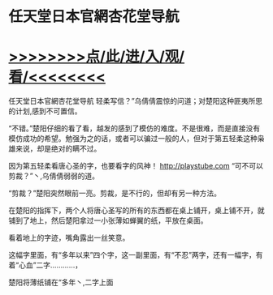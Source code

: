 # 任天堂日本官網杏花堂导航

# <a href="https://github.com/dangole/dfs/issues/1">>>>>>>>>点/此/进/入/观/看/<<<<<<<<</a>

任天堂日本官網杏花堂导航
轻柔写信？”乌倩倩震惊的问道；对楚阳这种匪夷所思的计划,感到不可置信。

“不错。”楚阳仔细的看了看，越发的感到了模仿的难度。不是很难，而是直接没有模仿成功的希望。勉强为之的话，或者可以骗过一般的人，但对于第五轻柔这种枭雄来说，却是绝对的瞒不过。

因为第五轻柔看唐心圣的字，也要看字的风神！
http://playstube.com
“可不可以剪裁？”丶,乌倩倩弱弱的道。

“剪裁？”楚阳突然眼前一亮。剪裁，是不行的，但却有另一种方法。

在楚阳的指挥下，两个人将唐心圣写的所有的东西都在桌上铺开，桌上铺不开，就铺到了地上，然后楚阳拿过一小张薄如蝉翼的纸，平放在桌面。

看着地上的字迹，嘴角露出一丝笑意。

这幅字里面，有“多年以来”四个字，这一副里面，有“不忍”两字，还有一幅字，有着“心血”二字…………，

楚阳将薄纸铺在“多年丶,二字上面
